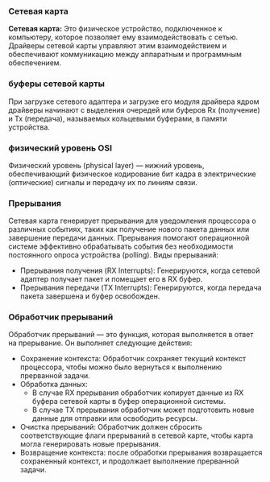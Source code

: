 
### Сетевая карта
**Сетевая карта:** Это физическое устройство, подключенное к компьютеру, которое позволяет ему взаимодействовать с сетью. Драйверы сетевой карты управляют этим взаимодействием и обеспечивают коммуникацию между аппаратным и программным обеспечением.

### буферы сетевой карты
При загрузке сетевого адаптера и загрузке его модуля драйвера ядром драйверы начинают с выделения очередей или буферов Rx (получение) и Tx (передача), называемых кольцевыми буферами, в памяти устройства.

### физический уровень OSI
Физический уровень (physical layer) — нижний уровень, обеспечивающий физическое кодирование бит кадра в электрические (оптические) сигналы и передачу их по линиям связи.
### Прерывания
Сетевая карта генерирует прерывания для уведомления процессора о различных событиях, таких как получение нового пакета данных или завершение передачи данных. Прерывания помогают операционной системе эффективно обрабатывать события без необходимости постоянного опроса устройства (polling).
Виды прерываний:
- Прерывания получения (RX Interrupts): Генерируются, когда сетевой адаптер получает пакет и помещает его в RX буфер.
- Прерывания передачи (TX Interrupts): Генерируются, когда передача пакета завершена и буфер освобожден.

### Обработчик прерываний
Обработчик прерываний — это функция, которая выполняется в ответ на прерывание. Он выполняет следующие действия:
- Сохранение контекста: Обработчик сохраняет текущий контекст процессора, чтобы можно было вернуться к выполнению прерванной задачи.
- Обработка данных: 
	- В случае RX прерывания обработчик копирует данные из RX буфера сетевой карты в буфер операционной системы.
	- В случае TX прерывания обработчик может подготовить новые данные для отправки или освободить ресурсы.
- Очистка прерываний: Обработчик должен сбросить соответствующие флаги прерываний в сетевой карте, чтобы карта могла генерировать новые прерывания.
- Возвращение контекста: после обработки прерывания возвращается сохраненный контекст, и продолжает выполнение прерванной задачи.